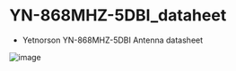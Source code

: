 # YN-868MHZ-5DBI_dataheet
- Yetnorson YN-868MHZ-5DBI Antenna datasheet

![image](https://github.com/microrobotics/YN-868MHZ-5DBI_datsheet/assets/4562957/19c57b02-8b99-4d09-bd2a-78409ec1a043)
